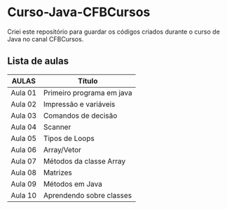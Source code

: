 # Curso-Java-CFBCursos
Criei este repositório para guardar os códigos criados durante o curso de Java no canal CFBCursos.


## Lista de aulas

|AULAS  | Título                  |
|-------|-------------------------|
|Aula 01|Primeiro programa em java|
|Aula 02|Impressão e variáveis    |
|Aula 03|Comandos de decisão      |
|Aula 04|Scanner                  |
|Aula 05|Tipos de Loops           |
|Aula 06|Array/Vetor              | 
|Aula 07|Métodos da classe Array  |   
|Aula 08|Matrizes                 |
|Aula 09|Métodos em Java          |
|Aula 10|Aprendendo sobre classes |
